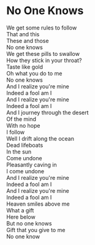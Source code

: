 # No One Knows

We get some rules to follow  
That and this  
These and those  
No one knows  
We get these pills to swallow  
How they stick in your throat?  
Taste like gold  
Oh what you do to me  
No one knows  
And I realize you're mine  
Indeed a fool am I  
And I realize you're mine  
Indeed a fool am I  
And I journey through the desert  
Of the mind  
With no hope  
I follow  
Well I drift along the ocean  
Dead lifeboats  
In the sun  
Come undone  
Pleasantly caving in  
I come undone  
And I realize you're mine  
Indeed a fool am I  
And I realize you're mine  
Indeed a fool am I  
Heaven smiles above me  
What a gift  
Here below  
But no one knows  
Gift that you give to me  
No one know
